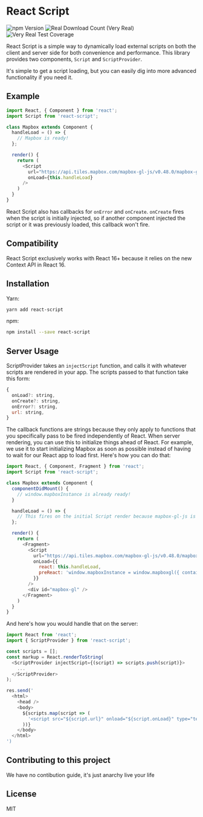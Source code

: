 # React Script

![npm Version](https://img.shields.io/badge/npm-v1.0.0-blue.svg)
![Real Download Count (Very Real)](https://img.shields.io/badge/proud%20dads-none%20I%20am%20a%20disappointment-red.svg?longCache=true&style=flat)
![Very Real Test Coverage](https://img.shields.io/badge/github%20stars-more%20than%20dan%20abramov-brightgreen.svg)

React Script is a simple way to dynamically load external scripts on both the client and server side for both convenience and performance. This library provides two components, `Script` and `ScriptProvider`.

It's simple to get a script loading, but you can easily dig into more advanced functionality if you need it.

## Example
```javascript
import React, { Component } from 'react';
import Script from 'react-script';

class Mapbox extends Component {
  handleLoad = () => {
    // Mapbox is ready!
  };

  render() {
    return (
      <Script
        url="https://api.tiles.mapbox.com/mapbox-gl-js/v0.48.0/mapbox-gl.js"
        onLoad={this.handleLoad}
      />
    )
  }
}
```

React Script also has callbacks for `onError` and `onCreate`. `onCreate` fires when the script is initially injected, so if another component injected the script or it was previously loaded, this callback won't fire.


## Compatibility

React Script exclusively works with React 16+ because it relies on the new Context API in React 16.

## Installation

Yarn:
```bash
yarn add react-script
```

npm:
```bash
npm install --save react-script
```

## Server Usage

ScriptProvider takes an `injectScript` function, and calls it with whatever scripts are rendered in your app. The scripts passed to that function take this form:
```javascript
{
  onLoad?: string,
  onCreate?: string,
  onError?: string,
  url: string,
}
```

The callback functions are strings because they only apply to functions that you specifically pass to be fired independently of React. When server rendering, you can use this to initialize things ahead of React. For example, we use it to start initializing Mapbox as soon as possible instead of having to wait for our React app to load first. Here's how you can do that:

```javascript
import React, { Component, Fragment } from 'react';
import Script from 'react-script';

class Mapbox extends Component {
  componentDidMount() {
    // window.mapboxInstance is already ready!
  }

  handleLoad = () => {
    // This fires on the initial Script render because mapbox-gl-js is already loaded
  };

  render() {
    return (
      <Fragment>
        <Script
          url="https://api.tiles.mapbox.com/mapbox-gl-js/v0.48.0/mapbox-gl.js"
          onLoad={{
            react: this.handleLoad,
            preReact: 'window.mapboxInstance = window.mapboxgl({ container: "mapbox-gl" })',
          }}
        />
        <div id="mapbox-gl" />
      </Fragment>
    )
  }
}
```

And here's how you would handle that on the server:

```javascript
import React from 'react';
import { ScriptProvider } from 'react-script';

const scripts = [];
const markup = React.renderToString(
  <ScriptProvider injectScript={(script) => scripts.push(script)}>
    ...
  </ScriptProvider>
);

res.send('
  <html>
    <head />
    <body>
      ${scripts.map(script => (
        '<script src="${script.url}" onload="${script.onLoad}" type="text/javascript" />
      ))}
    </body>
  </html>
')
```

## Contributing to this project
We have no contibution guide, it's just anarchy live your life

## License
MIT
